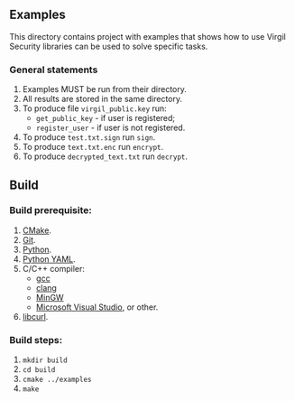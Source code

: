 ## Examples
This directory contains project with examples that shows how to use Virgil Security libraries
    can be used to solve specific tasks.

### General statements

1. Examples MUST be run from their directory.
1. All results are stored in the same directory.
1. To produce file `virgil_public.key` run:
    - `get_public_key` - if user is registered;
    - `register_user` - if user is not registered.
1. To produce `test.txt.sign` run `sign`.
1. To produce `text.txt.enc` run `encrypt`.
1. To produce `decrypted_text.txt` run `decrypt`.

## Build

### Build prerequisite:

1. [CMake](http://www.cmake.org/).
1. [Git](http://git-scm.com/).
1. [Python](http://python.org/).
1. [Python YAML](http://pyyaml.org/).
1. C/C++ compiler:
    * [gcc](https://gcc.gnu.org/)
    * [clang](http://clang.llvm.org/)
    * [MinGW](http://www.mingw.org/)
    * [Microsoft Visual Studio](http://www.visualstudio.com/), or other.
1. [libcurl](http://curl.haxx.se/libcurl/).

### Build steps:

1. `mkdir build`
1. `cd build`
1. `cmake ../examples`
1. `make`
